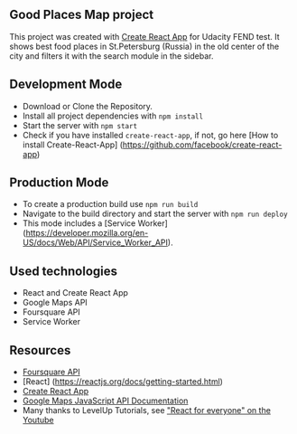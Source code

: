 ## Good Places Map project
This project was created with [Create React App](https://github.com/facebookincubator/create-react-app) for Udacity FEND test. It shows best food places in St.Petersburg (Russia) in the old center of the city and filters it with the search module in the sidebar.

## Development Mode
* Download or Clone the Repository.
* Install all project dependencies with `npm install`
* Start the server with `npm start`
* Check if you have installed `create-react-app`, if not, go here [How to install  Create-React-App] (https://github.com/facebook/create-react-app)

## Production Mode
* To create a production build use `npm run build`
* Navigate to the build directory and start the server with `npm run deploy`
* This mode includes a [Service Worker] (https://developer.mozilla.org/en-US/docs/Web/API/Service_Worker_API).

## Used technologies
* React and Create React App
* Google Maps API
* Foursquare API
* Service Worker

## Resources
* [Foursquare API](https://developer.foursquare.com/)
* [React] (https://reactjs.org/docs/getting-started.html)
* [Create React App](https://github.com/facebookincubator/create-react-app)
* [Google Maps JavaScript API Documentation](https://developers.google.com/maps/documentation/javascript/tutorial)
* Many thanks to LevelUp Tutorials, see ["React for everyone" on the Youtube](https://www.youtube.com/channel/UCyU5wkjgQYGRB0hIHMwm2Sg)

